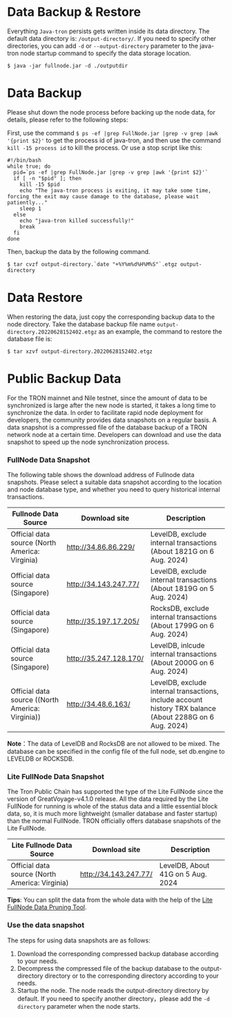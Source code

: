 # Data Backup & Restore

Everything `Java-tron` persists gets written inside its data directory. The default data directory is: `/output-directory/`. If you need to specify other directories, you can add `-d` or `--output-directory` parameter to the java-tron node startup command to specify the data storage location.

```
$ java -jar fullnode.jar -d ./outputdir
```

# Data Backup
Please shut down the node process before backing up the node data, for details, please refer to the following steps:

First, use the command `$ ps -ef |grep FullNode.jar |grep -v grep |awk '{print $2}'` to get the process id of java-tron, and then use the command `kill -15 process id` to kill the process. Or use a stop script like this:

```
#!/bin/bash
while true; do
  pid=`ps -ef |grep FullNode.jar |grep -v grep |awk '{print $2}'`
  if [ -n "$pid" ]; then
    kill -15 $pid
    echo "The java-tron process is exiting, it may take some time, forcing the exit may cause damage to the database, please wait patiently..."
    sleep 1
  else
    echo "java-tron killed successfully!"
    break
  fi
done
```

Then, backup the data by the following command.

```
$ tar cvzf output-directory.`date "+%Y%m%d%H%M%S"`.etgz output-directory
```

# Data Restore

When restoring the data, just copy the corresponding backup data to the node directory. Take the database backup file name `output-directory.20220628152402.etgz` as an example, the command to restore the database file is:

```
$ tar xzvf output-directory.20220628152402.etgz
```

# Public Backup Data 

For the TRON mainnet and Nile testnet, since the amount of data to be synchronized is large after the new node is started, it takes a long time to synchronize the data. In order to facilitate rapid node deployment for developers, the community provides data snapshots on a regular basis. A data snapshot is a compressed file of the database backup of a TRON network node at a certain time. Developers can download and use the data snapshot to speed up the node synchronization process.

### FullNode Data Snapshot

The following table shows the download address of Fullnode data snapshots. Please select a suitable data snapshot according to the location and node database type, and whether you need to query historical internal transactions.


| Fullnode Data Source | Download site | Description |
| -------- | -------- | -------- |
| Official data source (North America: Virginia)   | http://34.86.86.229/     | LevelDB, exclude internal transactions (About 1821G on 6 Aug. 2024)     |
| Official data source (Singapore)    | http://34.143.247.77/    | 	LevelDB, exclude internal transactions (About 1819G on 5 Aug. 2024)     |
| Official data source (Singapore)    | http://35.197.17.205/   | RocksDB, exclude internal transactions (About 1799G on 6 Aug. 2024)     |
| Official data source (Singapore)    | http://35.247.128.170/   | LevelDB, inlcude internal transactions (About 2000G on 6 Aug. 2024)     |
| Official data source ((North America: Virginia))    | http://34.48.6.163/   | LevelDB, exclude internal transactions, include account history TRX balance (About 2288G on 6 Aug. 2024)     |


**Note**：The data of LevelDB and RocksDB are not allowed to be mixed. The database can be specified in the config file of the full node, set db.engine to LEVELDB or ROCKSDB. 



### Lite FullNode Data Snapshot


The Tron Public Chain has supported the type of the Lite FullNode since the version of GreatVoyage-v4.1.0 release. All the data required by the Lite FullNode for running is whole of the status data and a little essential block data, so, it is much more lightweight (smaller database and faster startup) than the normal FullNode. TRON officially offers database snapshots of the Lite FullNode.


| Lite Fullnode Data Source | Download site | Description |
| -------- | -------- | -------- |
| Official data source (North America: Virginia)  | http://34.143.247.77/     | LevelDB, About 41G on 5 Aug. 2024  |


**Tips**: You can split the data from the whole data with the help of the [Lite FullNode Data Pruning Tool](../../using_javatron/toolkit/#lite-fullnode-data-pruning).

### Use the data snapshot 


The steps for using data snapshots are as follows:

1. Download the corresponding compressed backup database according to your needs.
2. Decompress the compressed file of the backup database to the output-directory directory or to the corresponding directory according to your needs.
3. Startup the node. The node reads the output-directory directory by default. If you need to specify another directory，please add the `-d directory` parameter when the node starts.

